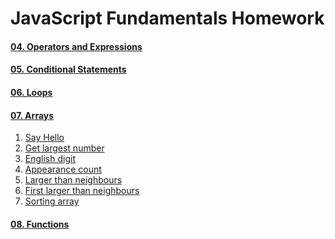 JavaScript Fundamentals Homework
================================

#### [04. Operators and Expressions](./../04.Operators_and_Expressions/)
#### [05. Conditional Statements](./../05.Conditional_Statements/)
#### [06. Loops](./../06.Loops/)
#### [07. Arrays](./)

1. [Say Hello](01.Say-Hello.js)
1. [Get largest number](02.Get-largest-number.js)
1. [English digit](03.English-digit.js)
1. [Appearance count](04.Appearance-count.js)
1. [Larger than neighbours](05.Larger-than-neighbours.js)
1. [First larger than neighbours](06.First-larger-than-neighbours.js)
1. [Sorting array](07.Sorting-array.js)

#### [08. Functions](./08.Functions/)